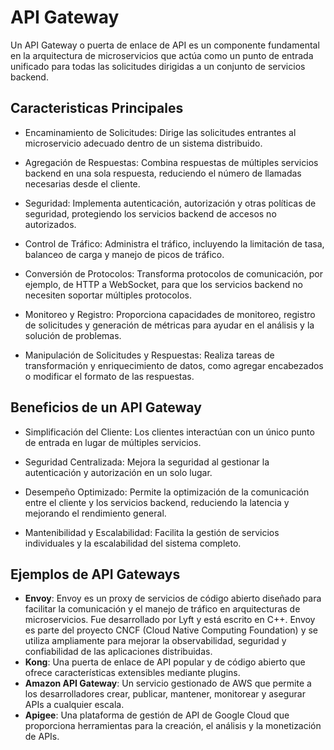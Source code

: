 # API Gateway

Un API Gateway o puerta de enlace de API es un componente fundamental en la arquitectura de microservicios que actúa como un punto de entrada unificado para todas las solicitudes dirigidas a un conjunto de servicios backend.

## Caracteristicas Principales


- Encaminamiento de Solicitudes: Dirige las solicitudes entrantes al microservicio adecuado dentro de un sistema distribuido.
- Agregación de Respuestas: Combina respuestas de múltiples servicios backend en una sola respuesta, reduciendo el número de llamadas necesarias desde el cliente.
- Seguridad: Implementa autenticación, autorización y otras políticas de seguridad, protegiendo los servicios backend de accesos no autorizados.
- Control de Tráfico: Administra el tráfico, incluyendo la limitación de tasa, balanceo de carga y manejo de picos de tráfico.
- Conversión de Protocolos: Transforma protocolos de comunicación, por ejemplo, de HTTP a WebSocket, para que los servicios backend no necesiten soportar múltiples protocolos.
- Monitoreo y Registro: Proporciona capacidades de monitoreo, registro de solicitudes y generación de métricas para ayudar en el análisis y la solución de problemas.

- Manipulación de Solicitudes y Respuestas: Realiza tareas de transformación y enriquecimiento de datos, como agregar encabezados o modificar el formato de las respuestas.

## Beneficios de un API Gateway

- Simplificación del Cliente: Los clientes interactúan con un único punto de entrada en lugar de múltiples servicios.
- Seguridad Centralizada: Mejora la seguridad al gestionar la autenticación y autorización en un solo lugar.
- Desempeño Optimizado: Permite la optimización de la comunicación entre el cliente y los servicios backend, reduciendo la latencia y mejorando el rendimiento general.

- Mantenibilidad y Escalabilidad: Facilita la gestión de servicios individuales y la escalabilidad del sistema completo.

## Ejemplos de API Gateways

- **Envoy**: Envoy es un proxy de servicios de código abierto diseñado para facilitar la comunicación y el manejo de tráfico en arquitecturas de microservicios. Fue desarrollado por Lyft y está escrito en C++. Envoy es parte del proyecto CNCF (Cloud Native Computing Foundation) y se utiliza ampliamente para mejorar la observabilidad, seguridad y confiabilidad de las aplicaciones distribuidas.
- **Kong**: Una puerta de enlace de API popular y de código abierto que ofrece características extensibles mediante plugins.
- **Amazon API Gateway**: Un servicio gestionado de AWS que permite a los desarrolladores crear, publicar, mantener, monitorear y asegurar APIs a cualquier escala.
- **Apigee**: Una plataforma de gestión de API de Google Cloud que proporciona herramientas para la creación, el análisis y la monetización de APIs.

